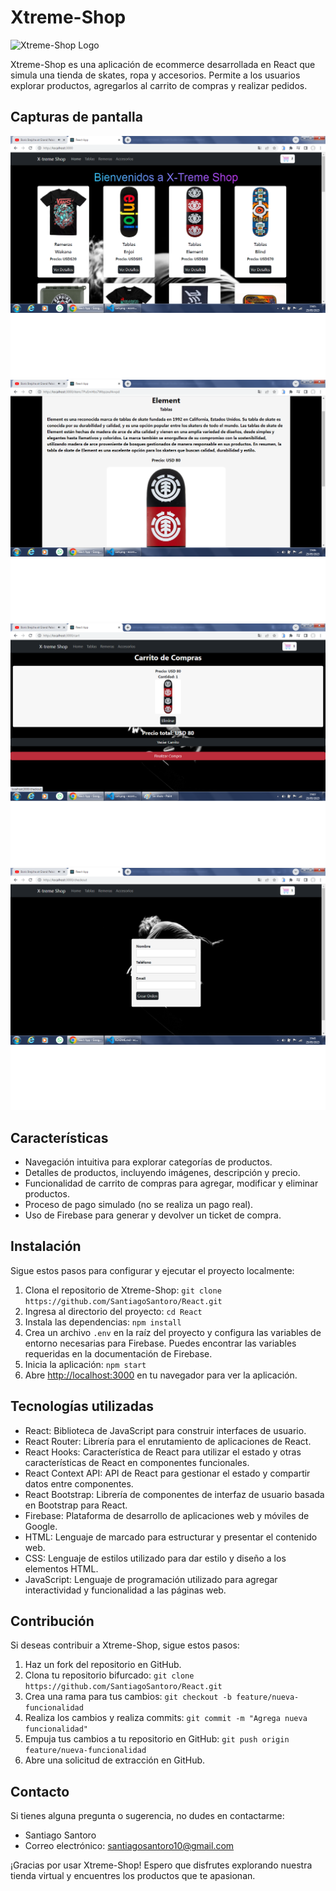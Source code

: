 # Xtreme-Shop

![Xtreme-Shop Logo](/path/to/logo.png)

Xtreme-Shop es una aplicación de ecommerce desarrollada en React que simula una tienda de skates, ropa y accesorios. Permite a los usuarios explorar productos, agregarlos al carrito de compras y realizar pedidos.

## Capturas de pantalla

![Landing de la pagina](public/images/1.png)
![Detalle del producto](public/images/2.png)
![Carrito de compras con el total del producto seleccionado](public/images/3.png)
![Formulario de envío de detalle de compra](public/images/4.png)

## Características

- Navegación intuitiva para explorar categorías de productos.
- Detalles de productos, incluyendo imágenes, descripción y precio.
- Funcionalidad de carrito de compras para agregar, modificar y eliminar productos.
- Proceso de pago simulado (no se realiza un pago real).
- Uso de Firebase para generar y devolver un ticket de compra.

## Instalación

Sigue estos pasos para configurar y ejecutar el proyecto localmente:

1. Clona el repositorio de Xtreme-Shop: `git clone https://github.com/SantiagoSantoro/React.git`
2. Ingresa al directorio del proyecto: `cd React`
3. Instala las dependencias: `npm install`
4. Crea un archivo `.env` en la raíz del proyecto y configura las variables de entorno necesarias para Firebase. Puedes encontrar las variables requeridas en la documentación de Firebase.
5. Inicia la aplicación: `npm start`
6. Abre [http://localhost:3000](http://localhost:3000) en tu navegador para ver la aplicación.


## Tecnologías utilizadas

- React: Biblioteca de JavaScript para construir interfaces de usuario.
- React Router: Librería para el enrutamiento de aplicaciones de React.
- React Hooks: Característica de React para utilizar el estado y otras características de React en componentes funcionales.
- React Context API: API de React para gestionar el estado y compartir datos entre componentes.
- React Bootstrap: Librería de componentes de interfaz de usuario basada en Bootstrap para React.
- Firebase: Plataforma de desarrollo de aplicaciones web y móviles de Google.
- HTML: Lenguaje de marcado para estructurar y presentar el contenido web.
- CSS: Lenguaje de estilos utilizado para dar estilo y diseño a los elementos HTML.
- JavaScript: Lenguaje de programación utilizado para agregar interactividad y funcionalidad a las páginas web.

## Contribución

Si deseas contribuir a Xtreme-Shop, sigue estos pasos:

1. Haz un fork del repositorio en GitHub.
2. Clona tu repositorio bifurcado: `git clone https://github.com/SantiagoSantoro/React.git`
3. Crea una rama para tus cambios: `git checkout -b feature/nueva-funcionalidad`
4. Realiza los cambios y realiza commits: `git commit -m "Agrega nueva funcionalidad"`
5. Empuja tus cambios a tu repositorio en GitHub: `git push origin feature/nueva-funcionalidad`
6. Abre una solicitud de extracción en GitHub.

## Contacto

Si tienes alguna pregunta o sugerencia, no dudes en contactarme:

- Santiago Santoro
- Correo electrónico: santiagosantoro10@gmail.com

¡Gracias por usar Xtreme-Shop! Espero que disfrutes explorando nuestra tienda virtual y encuentres los productos que te apasionan.



